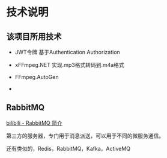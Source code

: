 # 技术说明

## 该项目所用技术

- JWT令牌 基于Authentication Authorization
- xFFmpeg.NET 实现.mp3格式转码到.m4a格式

- FFmpeg.AutoGen
- 

## RabbitMQ

[bilibili - RabbitMQ 简介](https://www.bilibili.com/video/BV1pK41137He?p=184&vd_source=653a5e589dceee1d1eae20e990a9d15d)

第三方的服务器，专门用于消息派送，可以用于不同的微服务通信。

还有类似的，Redis，RabbitMQ，Kafka，ActiveMQ

